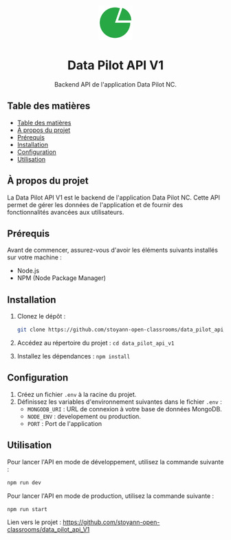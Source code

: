 <!-- PROJECT LOGO -->
<p align="center">
  <img src="./images/JPMB_icon.png" alt="Logo" width="80" height="80">
</p>

<!-- PROJECT TITLE -->
<h1 align="center">Data Pilot API V1</h1>

<!-- PROJECT DESCRIPTION -->
<p align="center">
  Backend API de l'application Data Pilot NC.
</p>

<!-- TABLE OF CONTENTS -->
## Table des matières

- [Table des matières](#table-des-matières)
- [À propos du projet](#à-propos-du-projet)
- [Prérequis](#prérequis)
- [Installation](#installation)
- [Configuration](#configuration)
- [Utilisation](#utilisation)

<!-- ABOUT THE PROJECT -->
## À propos du projet

La Data Pilot API V1 est le backend de l'application Data Pilot NC. Cette API permet de gérer les données de l'application et de fournir des fonctionnalités avancées aux utilisateurs.

<!-- PRÉREQUIS -->
## Prérequis

Avant de commencer, assurez-vous d'avoir les éléments suivants installés sur votre machine :

- Node.js
- NPM (Node Package Manager)

<!-- INSTALLATION -->
## Installation

1. Clonez le dépôt :
   ```sh
   git clone https://github.com/stoyann-open-classrooms/data_pilot_api_V1.git
   ```

2. Accédez au répertoire du projet : `cd data_pilot_api_v1`
3. Installez les dépendances : `npm install`

## Configuration
1. Créez un fichier `.env` à la racine du projet.
2. Définissez les variables d'environnement suivantes dans le fichier `.env` :
   - `MONGODB_URI` : URL de connexion à votre base de données MongoDB.
   - `NODE_ENV` : developement ou production.
   - `PORT` : Port de l'application



<!-- UTILISATION -->
## Utilisation

Pour lancer l'API en mode de développement, utilisez la commande suivante :

```sh
npm run dev
```

Pour lancer l'API en mode de production, utilisez la commande suivante :

```sh
npm run start
```





Lien vers le projet : https://github.com/stoyann-open-classrooms/data_pilot_api_V1